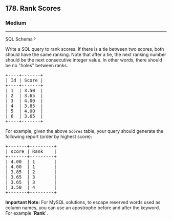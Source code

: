 <h2>178. Rank Scores</h2><h3>Medium</h3><hr><div class="sql-schema-wrapper__3VBi"><a class="sql-schema-link__3cEg">SQL Schema<svg viewBox="0 0 24 24" width="1em" height="1em" class="icon__1Md2"><path fill-rule="evenodd" d="M10 6L8.59 7.41 13.17 12l-4.58 4.59L10 18l6-6z"></path></svg></a></div><div><p>Write a SQL query to rank scores. If there is a tie between two scores, both should have the same ranking. Note that after a tie, the next ranking number should be the next consecutive integer value. In other words, there should be no "holes" between ranks.</p>

<pre>+----+-------+
| Id | Score |
+----+-------+
| 1  | 3.50  |
| 2  | 3.65  |
| 3  | 4.00  |
| 4  | 3.85  |
| 5  | 4.00  |
| 6  | 3.65  |
+----+-------+
</pre>

<p>For example, given the above <code>Scores</code> table, your query should generate the following report (order by highest score):</p>

<pre>+-------+---------+
| score | Rank    |
+-------+---------+
| 4.00  | 1       |
| 4.00  | 1       |
| 3.85  | 2       |
|&nbsp;3.65  | 3       |
| 3.65  | 3       |
| 3.50  | 4       |
+-------+---------+
</pre>

<p><strong>Important Note:</strong>&nbsp;For MySQL solutions, to escape reserved words used as column names, you can use an apostrophe before and after the keyword. For example<strong>&nbsp;`Rank`</strong>.</p>
</div>